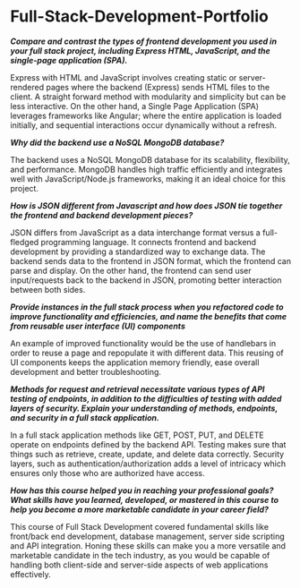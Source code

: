 # Full-Stack-Development-Portfolio

**_Compare and contrast the types of frontend development you used in your full stack project, including Express HTML, JavaScript, and the single-page application (SPA)._**

Express with HTML and JavaScript involves creating static or server-rendered pages where the backend (Express) sends HTML files to the client. A straight forward method with modularity and simplicity but can be less interactive. On the other hand, a Single Page Application (SPA) leverages frameworks like Angular; where the entire application is loaded initially, and sequential interactions occur dynamically without a refresh.

**_Why did the backend use a NoSQL MongoDB database?_**

The backend uses a NoSQL MongoDB database for its scalability, flexibility, and performance. MongoDB handles high traffic efficiently and integrates well with JavaScript/Node.js frameworks, making it an ideal choice for this project. 

**_How is JSON different from Javascript and how does JSON tie together the frontend and backend development pieces?_**

JSON differs from JavaScript as a data interchange format versus a full-fledged programming language. It connects frontend and backend development by providing a standardized way to exchange data. The backend sends data to the frontend in JSON format, which the frontend can parse and display. On the other hand, the frontend can send user input/requests back to the backend in JSON, promoting better interaction between both sides.

**_Provide instances in the full stack process when you refactored code to improve functionality and efficiencies, and name the benefits that come from reusable user interface (UI) components_**

An example of improved functionality would be the use of handlebars in order to reuse a page and repopulate it with different data. This reusing of UI components keeps the application memory friendly, ease overall development and better troubleshooting.

**_Methods for request and retrieval necessitate various types of API testing of endpoints, in addition to the difficulties of testing with added layers of security. Explain your understanding of methods, endpoints, and security in a full stack application._**

In a full stack application methods like GET, POST, PUT, and DELETE operate on endpoints defined by the backend API. Testing makes sure that things such as retrieve, create, update, and delete data correctly. Security layers, such as authentication/authorization adds a level of intricacy which ensures only those who are authorized have access.

**_How has this course helped you in reaching your professional goals? What skills have you learned, developed, or mastered in this course to help you become a more marketable candidate in your career field?_**

This course of Full Stack Development covered fundamental skills like front/back end development, database management, server side scripting and API integration. Honing these skills can make you a more versatile and marketable candidate in the tech industry, as you would be capable of handling both client-side and server-side aspects of web applications effectively.
